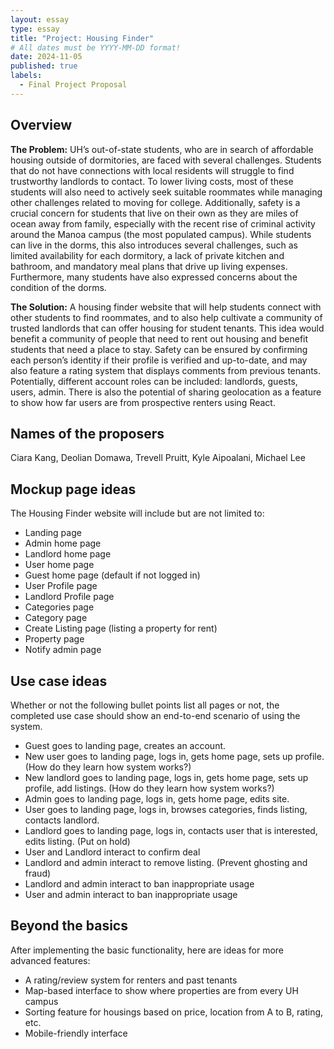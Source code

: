 ```yaml
---
layout: essay
type: essay
title: "Project: Housing Finder"
# All dates must be YYYY-MM-DD format!
date: 2024-11-05
published: true
labels:
  - Final Project Proposal
---
```


## Overview

**The Problem:** UH’s out-of-state students, who are in search of affordable housing outside of dormitories, are faced with several challenges. Students that do not have connections with local residents will struggle to find trustworthy landlords to contact. To lower living costs, most of these students will also need to actively seek suitable roommates while managing other challenges related to moving for college. Additionally, safety is a crucial concern for students that live on their own as they are miles of ocean away from family, especially with the recent rise of criminal activity around the Manoa campus (the most populated campus). While students can live in the dorms, this also introduces several challenges, such as limited availability for each dormitory, a lack of private kitchen and bathroom, and mandatory meal plans that drive up living expenses. Furthermore, many students have also expressed concerns about the condition of the dorms.

**The Solution:** A housing finder website that will help students connect with other students to find roommates, and to also help cultivate a community of trusted landlords that can offer housing for student tenants. This idea would benefit a community of people that need to rent out housing and benefit students that need a place to stay. Safety can be ensured by confirming each person’s identity if their profile is verified and up-to-date, and may also feature a rating system that displays comments from previous tenants. Potentially, different account roles can be included: landlords, guests, users, admin. There is also the potential of sharing geolocation as a feature to show how far users are from prospective renters using React.

## Names of the proposers

Ciara Kang, Deolian Domawa, Trevell Pruitt, Kyle Aipoalani, Michael Lee

## Mockup page ideas

The Housing Finder website will include but are not limited to:
* Landing page
* Admin home page
* Landlord home page
* User home page
* Guest home page (default if not logged in)
* User Profile page
* Landlord Profile page
* Categories page
* Category page
* Create Listing page (listing a property for rent)
* Property page
* Notify admin page

## Use case ideas

Whether or not the following bullet points list all pages or not, the completed use case should show an end-to-end scenario of using the system.

* Guest goes to landing page, creates an account.
* New user goes to landing page, logs in, gets home page, sets up profile. (How do they learn how system works?)
* New landlord goes to landing page, logs in, gets home page, sets up profile, add listings. (How do they learn how system works?)
* Admin goes to landing page, logs in, gets home page, edits site.
* User goes to landing page, logs in, browses categories, finds listing, contacts landlord.
* Landlord goes to landing page, logs in, contacts user that is interested, edits listing. (Put on hold)
* User and Landlord interact to confirm deal
* Landlord and admin interact to remove listing. (Prevent ghosting and fraud)
* Landlord and admin interact to ban inappropriate usage
* User and admin interact to ban inappropriate usage


## Beyond the basics

After implementing the basic functionality, here are ideas for more advanced features:

* A rating/review system for renters and past tenants
* Map-based interface to show where properties are from every UH campus
* Sorting feature for housings based on price, location from A to B, rating, etc.
* Mobile-friendly interface
